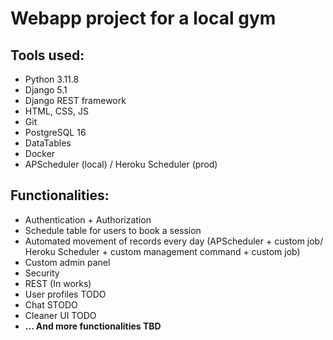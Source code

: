 <h1>Webapp project for a local gym</h1>
<p><h2>Tools used:</h2>
<ul>
  <li>Python 3.11.8</li>
  <li>Django 5.1</li>
  <li>Django REST framework</li>
  <li>HTML, CSS, JS</li>
  <li>Git</li>
  <li>PostgreSQL 16</li>
  <li>DataTables</li>
  <li>Docker</li>
  <li>APScheduler (local) / Heroku Scheduler (prod)</li>
  
</ul> 
</p>
<p><h2>Functionalities:</h2>
<ul>
  <li>Authentication + Authorization</li>
  <li>Schedule table for users to book a session</li>
  <li>Automated movement of records every day (APScheduler + custom job/ Heroku Scheduler + custom management command + custom job)</li>
  <li>Custom admin panel</li>
  <li>Security</li>
  <li>REST (In works)</li>

  <li>User profiles TODO</li>
  <li>Chat STODO</li>
  <li>Cleaner UI TODO</li>
  <li><b>... And more functionalities TBD</b></li>
</ul></p>

